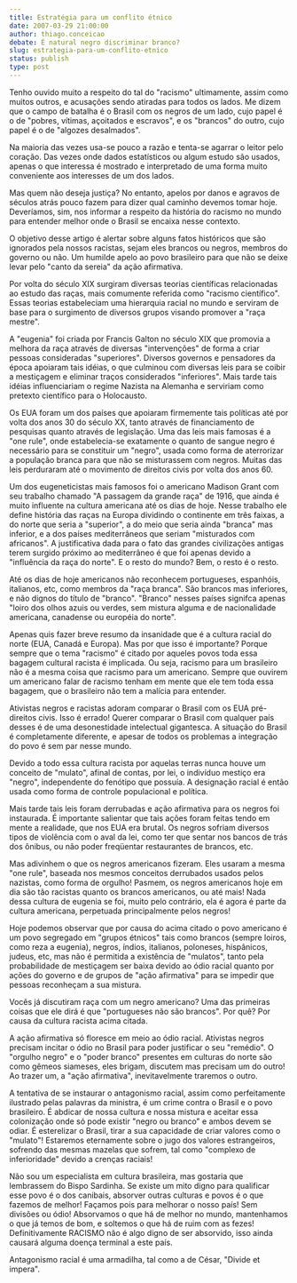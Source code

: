 ```yaml
---
title: Estratégia para um conflito étnico
date: 2007-03-29 21:00:00
author: thiago.conceicao
debate: É natural negro discriminar branco?
slug: estrategia-para-um-conflito-etnico
status: publish 
type: post
---
```


Tenho ouvido muito a respeito do tal do "racismo" ultimamente, assim como muitos outros, e acusações sendo atiradas para todos os lados. Me dizem que o campo de batalha é o Brasil com os negros de um lado, cujo papel é o de "pobres, vítimas, açoitados e escravos", e os "brancos" do outro, cujo papel é o de "algozes desalmados".  

Na maioria das vezes usa-se pouco a razão e tenta-se agarrar o leitor pelo coração. Das vezes onde dados estatísticos ou algum estudo são usados, apenas o que interessa é mostrado e interpretado de uma forma muito conveniente aos interesses de um dos lados.  

Mas quem não deseja justiça? No entanto, apelos por danos e agravos de séculos atrás pouco fazem para dizer qual caminho devemos tomar hoje. Deveríamos, sim, nos informar a respeito da história do racismo no mundo para entender melhor onde o Brasil se encaixa nesse contexto.  

O objetivo desse artigo é alertar sobre alguns fatos históricos que são ignorados pela nossos racistas, sejam eles brancos ou negros, membros do governo ou não. Um humilde apelo ao povo brasileiro para que não se deixe levar pelo "canto da sereia" da ação afirmativa.  

Por volta do século XIX surgiram diversas teorias científicas relacionadas ao estudo das raças, mais comumente referida como "racismo científico". Essas teorias estabeleciam uma hierarquia racial no mundo e serviram de base para o surgimento de diversos grupos visando promover a "raça mestre".  

A "eugenia" foi criada por Francis Galton no século XIX que promovia a melhora da raça através de diversas "intervenções" de forma a criar pessoas consideradas "superiores". Diversos governos e pensadores da época apoiaram tais idéias, o que culminou com diversas leis para se coibir a mestiçagem e eliminar traços considerados "inferiores". Mais tarde tais idéias influenciariam o regime Nazista na Alemanha e serviriam como pretexto científico para o Holocausto.  

Os EUA foram um dos países que apoiaram firmemente tais políticas até por volta dos anos 30 do século XX, tanto através de financiamento de pesquisas quanto através de legislação. Uma das leis mais famosas é a "one rule", onde estabelecia-se exatamente o quanto de sangue negro é necessário para se constituir um "negro", usada como forma de aterrorizar a população branca para que não se misturassem com negros. Muitas das leis perduraram até o movimento de direitos civis por volta dos anos 60.  

Um dos eugeneticistas mais famosos foi o americano Madison Grant com seu trabalho chamado "A passagem da grande raça" de 1916, que ainda é muito influente na cultura americana até os dias de hoje. Nesse trabalho ele define história das raças na Europa dividindo o continente em três faixas, a do norte que seria a "superior", a do meio que seria ainda "branca" mas inferior, e a dos países mediterrâneos que seriam "misturados com africanos". A justificativa dada para o fato das grandes civilizações antigas terem surgido próximo ao mediterrâneo é que foi apenas devido a "influência da raça do norte". E o resto do mundo? Bem, o resto é o resto.  

Até os dias de hoje americanos não reconhecem portugueses, espanhóis, italianos, etc, como membros da "raça branca". São brancos mas inferiores, e não dignos do título de "branco". "Branco" nesses países signifca apenas "loiro dos olhos azuis ou verdes, sem mistura alguma e de nacionalidade americana, canadense ou européia do norte".  

Apenas quis fazer breve resumo da insanidade que é a cultura racial do norte (EUA, Canadá e Europa). Mas por que isso é importante? Porque sempre que o tema "racismo" é citado por aqueles povos toda essa bagagem cultural racista é implicada. Ou seja, racismo para um brasileiro não é a mesma coisa que racismo para um americano. Sempre que ouvirem um americano falar de racismo tenham em mente que ele tem toda essa bagagem, que o brasileiro não tem a malícia para entender.  

Ativistas negros e racistas adoram comparar o Brasil com os EUA pré-direitos civis. Isso é errado! Querer comparar o Brasil com qualquer país desses é de uma desonestidade intelectual gigantesca. A situação do Brasil é completamente diferente, e apesar de todos os problemas a integração do povo é sem par nesse mundo.  

Devido a todo essa cultura racista por aquelas terras nunca houve um conceito de "mulato", afinal de contas, por lei, o indivíduo mestiço era "negro", independente do fenótipo que possuía. A designação racial é então usada como forma de controle populacional e política.   

Mais tarde tais leis foram derrubadas e ação afirmativa para os negros foi instaurada. É importante salientar que tais ações foram feitas tendo em mente a realidade, que nos EUA era brutal. Os negros sofriam diversos tipos de violência com o aval da lei, como ter que sentar nos bancos de trás dos ônibus, ou não poder freqüentar restaurantes de brancos, etc.  

Mas adivinhem o que os negros americanos fizeram. Eles usaram a mesma "one rule", baseada nos mesmos conceitos derrubados usados pelos nazistas, como forma de orgulho! Pasmem, os negros americanos hoje em dia são tão racistas quanto os brancos americanos, ou até mais! Nada dessa cultura de eugenia se foi, muito pelo contrário, ela é agora é parte da cultura americana, perpetuada principalmente pelos negros!  

Hoje podemos observar que por causa do acima citado o povo americano é um povo segregado em "grupos étnicos" tais como brancos (sempre loiros, como reza a eugenia), negros, índios, italianos, poloneses, hispânicos, judeus, etc, mas não é permitida a existência de "mulatos", tanto pela probabilidade de mestiçagem ser baixa devido ao ódio racial quanto por ações do governo e de grupos de "ação afirmativa" para se impedir que pessoas reconheçam a sua mistura.  

Vocês já discutiram raça com um negro americano? Uma das primeiras coisas que ele dirá é que "portugueses não são brancos". Por quê? Por causa da cultura racista acima citada.  

A ação afirmativa só floresce em meio ao ódio racial. Ativistas negros precisam incitar o ódio no Brasil para poder justificar o seu "remédio". O "orgulho negro" e o "poder branco" presentes em culturas do norte são como gêmeos siameses, eles brigam, discutem mas precisam um do outro! Ao trazer um, a "ação afirmativa", inevitavelmente traremos o outro.  

A tentativa de se instaurar o antagonismo racial, assim como perfeitamente ilustrado pelas palavras da ministra, é um crime contra o Brasil e o povo brasileiro. É abdicar de nossa cultura e nossa mistura e aceitar essa colonização onde só pode existir "negro ou branco" e ambos devem se odiar. É esterelizar o Brasil, tirar a sua capacidade de criar valores como o "mulato"! Estaremos eternamente sobre o jugo dos valores estrangeiros, sofrendo das mesmas mazelas que sofrem, tal como "complexo de inferioridade" devido a crenças raciais!  

Não sou um especialista em cultura brasileira, mas gostaria que lembrassem do Bispo Sardinha. Se existe um mito digno para qualificar esse povo é o dos canibais, absorver outras culturas e povos é o que fazemos de melhor! Façamos pois para melhorar o nosso país! Sem divisões ou ódio! Absorvamos o que há de melhor no mundo, mantenhamos o que já temos de bom, e soltemos o que há de ruim com as fezes! Definitivamente RACISMO não é algo digno de ser absorvido, isso ainda causará alguma doença terminal a este país.  

Antagonismo racial é uma armadilha, tal como a de César, "Divide et impera".
